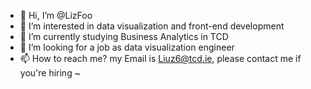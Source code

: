 - 👋 Hi, I’m @LizFoo
- 👀 I’m interested in data visualization and front-end development
- 🌱 I’m currently studying Business Analytics in TCD
- 💞️ I’m looking for a job as data visualization engineer
- 📫 How to reach me? my Email is Liuz6@tcd.ie, please contact me if you're hiring ~

<!---
LizFoo/LizFoo is a ✨ special ✨ repository because its `README.md` (this file) appears on your GitHub profile.
You can click the Preview link to take a look at your changes.
--->

